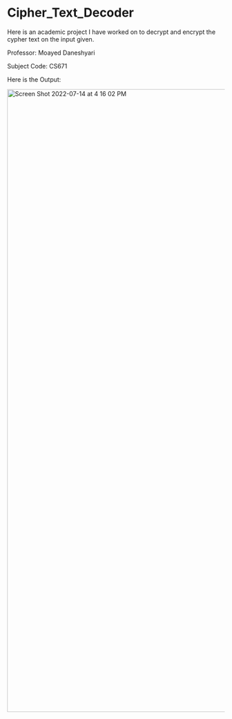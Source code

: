 # Cipher_Text_Decoder

Here is an academic project I have worked on to decrypt and encrypt the cypher text on the input given. 

Professor: Moayed Daneshyari

Subject Code: CS671

Here is the Output:

<img width="1440" alt="Screen Shot 2022-07-14 at 4 16 02 PM" src="https://user-images.githubusercontent.com/58389423/179116735-33583c21-223e-4aa9-ac59-4f95dc578f47.png">
